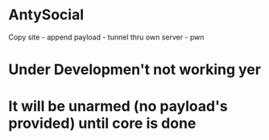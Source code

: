 # AntySocial
Copy site - append payload - tunnel thru own server - pwn

# Under Developmen't not working yer
# It will be unarmed (no payload's provided) until core is done
